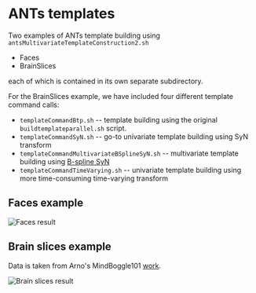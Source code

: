 ANTs templates
=======================

Two examples of ANTs template building using `antsMultivariateTemplateConstruction2.sh`

* Faces
* BrainSlices

each of which is contained in its own separate subdirectory.

For the BrainSlices example, we have included four different template command calls:

* ``templateCommandBtp.sh`` -- template building using the original ``buildtemplateparallel.sh`` script.
* ``templateCommandSyN.sh`` -- go-to univariate template building using SyN transform
* ``templateCommandMultivariateBSplineSyN.sh`` -- multivariate template building using [B-spline SyN](http://www.ncbi.nlm.nih.gov/pubmed/24409140)
* ``templateCommandTimeVarying.sh`` -- univariate template building using more time-consuming time-varying transform

Faces example
-----------------------

![Faces result](https://github.com/ntustison/TemplateBuildingExample/blob/master/Figures/FacesResult.png)

Brain slices example
-----------------------

Data is taken from Arno's MindBoggle101 [work](http://www.frontiersin.org/Brain_Imaging_Methods/10.3389/fnins.2012.00171/full).

![Brain slices result](https://github.com/ntustison/TemplateBuildingExample/blob/master/Figures/BrainSlicesResult.png)
